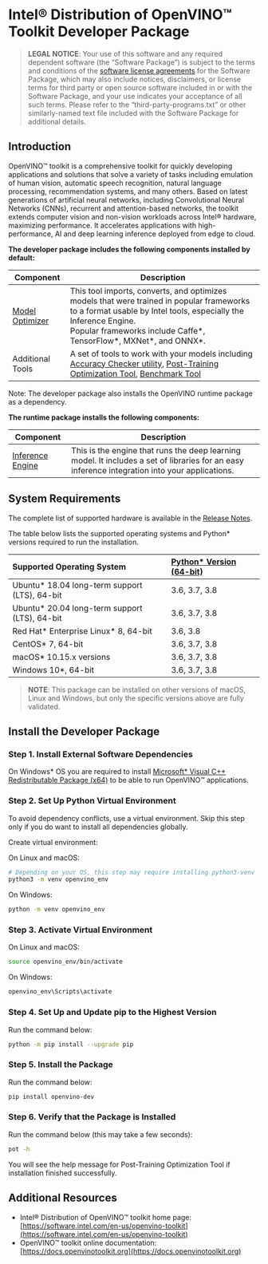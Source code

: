 # Intel® Distribution of OpenVINO™ Toolkit Developer Package 

> **LEGAL NOTICE**: Your use of this software and any required dependent software (the
“Software Package”) is subject to the terms and conditions of the [software license agreements](https://software.intel.com/en-us/license/eula-for-intel-software-development-products) for the Software Package, which may also include notices, disclaimers, or
license terms for third party or open source software included in or with the Software Package, and your use indicates your acceptance of all such terms. Please refer to the “third-party-programs.txt” or other similarly-named text file included with the Software Package for additional details.

## Introduction

OpenVINO™ toolkit is a comprehensive toolkit for quickly developing applications and solutions that solve a variety of tasks including emulation of human vision, automatic speech recognition, natural language processing, recommendation systems, and many others. Based on latest generations of artificial neural networks, including Convolutional Neural Networks (CNNs), recurrent and attention-based networks, the toolkit extends computer vision and non-vision workloads across Intel® hardware, maximizing performance. It accelerates applications with high-performance, AI and deep learning inference deployed from edge to cloud.

**The developer package includes the following components installed by default:**

| Component                                                                                           | Description                                                                                                                                                                                                                                                                                                   |  
|-----------------------------------------------------------------------------------------------------|---------------------------------------------------------------------------------------------------------------------------------------------------------------------------------------------------------------------------------------------------------------------------------------------------------------|
| [Model Optimizer](https://docs.openvinotoolkit.org/latest/openvino_docs_MO_DG_Deep_Learning_Model_Optimizer_DevGuide.html) | This tool imports, converts, and optimizes models that were trained in popular frameworks to a format usable by Intel tools, especially the Inference Engine. <br>Popular frameworks include Caffe\*, TensorFlow\*, MXNet\*, and ONNX\*.                                               |
| Additional Tools                                   | A set of tools to work with your models including [Accuracy Checker utility](https://docs.openvinotoolkit.org/latest/omz_tools_accuracy_checker.html), [Post-Training Optimization Tool](https://docs.openvinotoolkit.org/latest/pot_README.html), [Benchmark Tool](../../inference-engine/samples/benchmark_app/README.md)                                    |

Note: The developer package also installs the OpenVINO runtime package as a dependency.


**The runtime package installs the following components:**

| Component                                                                                           | Description                                                                                                                                                                                                                                                                                                   |  
|-----------------------------------------------------------------------------------------------------|---------------------------------------------------------------------------------------------------------------------------------------------------------------------------------------------------------------------------------------------------------------------------------------------------------------|
| [Inference Engine](https://pypi.org/project/openvino)               | This is the engine that runs the deep learning model. It includes a set of libraries for an easy inference integration into your applications.                                                                                                                                                                                                |


## System Requirements
The complete list of supported hardware is available in the [Release Notes](https://software.intel.com/content/www/us/en/develop/articles/openvino-relnotes.html#inpage-nav-8).

The table below lists the supported operating systems and Python* versions required to run the installation.

| Supported Operating System                                   | [Python* Version (64-bit)](https://www.python.org/) |
| :------------------------------------------------------------| :---------------------------------------------------|
|   Ubuntu* 18.04 long-term support (LTS), 64-bit              | 3.6, 3.7, 3.8                                       |
|   Ubuntu* 20.04 long-term support (LTS), 64-bit              | 3.6, 3.7, 3.8                                       |
|   Red Hat* Enterprise Linux* 8, 64-bit                       | 3.6, 3.8                                            |
|   CentOS* 7, 64-bit                                          | 3.6, 3.7, 3.8                                       |
|   macOS* 10.15.x versions                                    | 3.6, 3.7, 3.8                                       |
|   Windows 10*, 64-bit                                        | 3.6, 3.7, 3.8                                       |

> **NOTE**: This package can be installed on other versions of macOS, Linux and Windows, but only the specific versions above are fully validated.

## Install the Developer Package

### Step 1. Install External Software Dependencies

On Windows* OS you are required to install [Microsoft* Visual C++ Redistributable Package (x64)](https://visualstudio.microsoft.com/downloads/#microsoft-visual-c-redistributable-for-visual-studio-2019) to be able to run OpenVINO™ applications.

### Step 2. Set Up Python Virtual Environment

To avoid dependency conflicts, use a virtual environment. Skip this
   step only if you do want to install all dependencies globally.

Create virtual environment:

On Linux and macOS:
```sh
# Depending on your OS, this step may require installing python3-venv
python3 -m venv openvino_env
```

On Windows: 
```sh
python -m venv openvino_env
```

### Step 3. Activate Virtual Environment

On Linux and macOS:
```sh
source openvino_env/bin/activate
```
On Windows:
```sh
openvino_env\Scripts\activate
```

### Step 4. Set Up and Update pip to the Highest Version

Run the command below:
```sh
python -m pip install --upgrade pip
```

### Step 5. Install the Package

Run the command below: <br>

   ```sh
   pip install openvino-dev
   ```

### Step 6. Verify that the Package is Installed

Run the command below (this may take a few seconds):
```sh
pot -h
```

You will see the help message for Post-Training Optimization Tool if installation finished successfully.

## Additional Resources

- Intel® Distribution of OpenVINO™ toolkit home page: [https://software.intel.com/en-us/openvino-toolkit](https://software.intel.com/en-us/openvino-toolkit)
- OpenVINO™ toolkit online documentation: [https://docs.openvinotoolkit.org](https://docs.openvinotoolkit.org)
